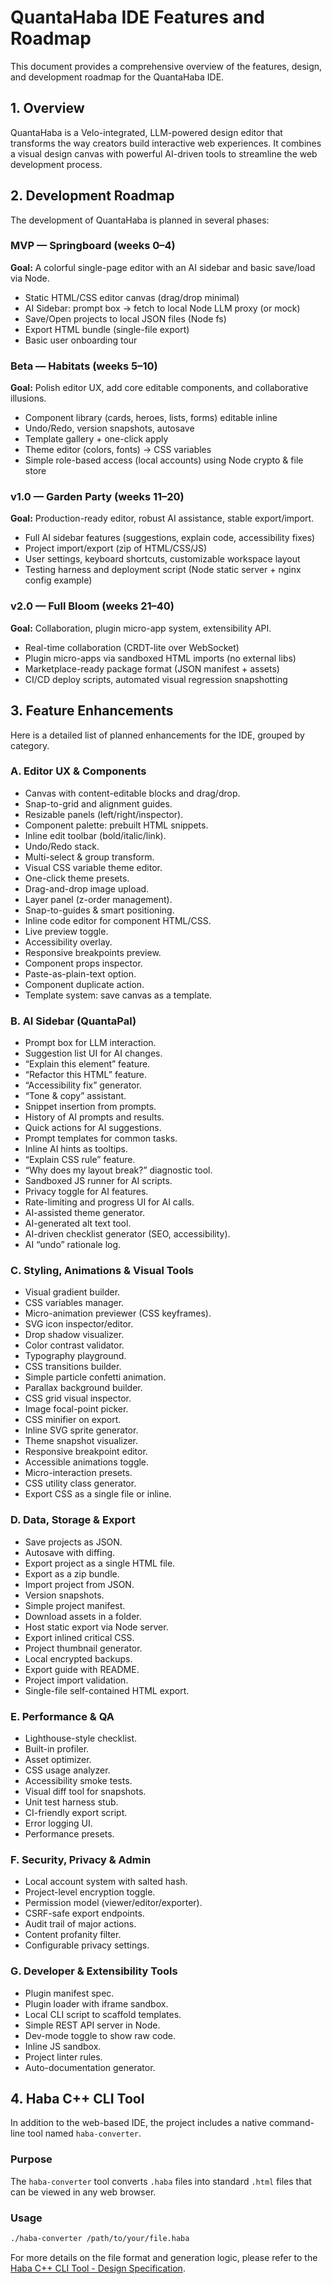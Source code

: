 # QuantaHaba IDE Features and Roadmap

This document provides a comprehensive overview of the features, design, and development roadmap for the QuantaHaba IDE.

## 1. Overview

QuantaHaba is a Velo-integrated, LLM-powered design editor that transforms the way creators build interactive web experiences. It combines a visual design canvas with powerful AI-driven tools to streamline the web development process.

## 2. Development Roadmap

The development of QuantaHaba is planned in several phases:

### MVP — Springboard (weeks 0–4)
**Goal:** A colorful single-page editor with an AI sidebar and basic save/load via Node.
- Static HTML/CSS editor canvas (drag/drop minimal)
- AI Sidebar: prompt box → fetch to local Node LLM proxy (or mock)
- Save/Open projects to local JSON files (Node fs)
- Export HTML bundle (single-file export)
- Basic user onboarding tour

### Beta — Habitats (weeks 5–10)
**Goal:** Polish editor UX, add core editable components, and collaborative illusions.
- Component library (cards, heroes, lists, forms) editable inline
- Undo/Redo, version snapshots, autosave
- Template gallery + one-click apply
- Theme editor (colors, fonts) → CSS variables
- Simple role-based access (local accounts) using Node crypto & file store

### v1.0 — Garden Party (weeks 11–20)
**Goal:** Production-ready editor, robust AI assistance, stable export/import.
- Full AI sidebar features (suggestions, explain code, accessibility fixes)
- Project import/export (zip of HTML/CSS/JS)
- User settings, keyboard shortcuts, customizable workspace layout
- Testing harness and deployment script (Node static server + nginx config example)

### v2.0 — Full Bloom (weeks 21–40)
**Goal:** Collaboration, plugin micro-app system, extensibility API.
- Real-time collaboration (CRDT-lite over WebSocket)
- Plugin micro-apps via sandboxed HTML imports (no external libs)
- Marketplace-ready package format (JSON manifest + assets)
- CI/CD deploy scripts, automated visual regression snapshotting

## 3. Feature Enhancements

Here is a detailed list of planned enhancements for the IDE, grouped by category.

### A. Editor UX & Components
- Canvas with content-editable blocks and drag/drop.
- Snap-to-grid and alignment guides.
- Resizable panels (left/right/inspector).
- Component palette: prebuilt HTML snippets.
- Inline edit toolbar (bold/italic/link).
- Undo/Redo stack.
- Multi-select & group transform.
- Visual CSS variable theme editor.
- One-click theme presets.
- Drag-and-drop image upload.
- Layer panel (z-order management).
- Snap-to-guides & smart positioning.
- Inline code editor for component HTML/CSS.
- Live preview toggle.
- Accessibility overlay.
- Responsive breakpoints preview.
- Component props inspector.
- Paste-as-plain-text option.
- Component duplicate action.
- Template system: save canvas as a template.

### B. AI Sidebar (QuantaPal)
- Prompt box for LLM interaction.
- Suggestion list UI for AI changes.
- “Explain this element” feature.
- “Refactor this HTML” feature.
- “Accessibility fix” generator.
- “Tone & copy” assistant.
- Snippet insertion from prompts.
- History of AI prompts and results.
- Quick actions for AI suggestions.
- Prompt templates for common tasks.
- Inline AI hints as tooltips.
- “Explain CSS rule” feature.
- “Why does my layout break?” diagnostic tool.
- Sandboxed JS runner for AI scripts.
- Privacy toggle for AI features.
- Rate-limiting and progress UI for AI calls.
- AI-assisted theme generator.
- AI-generated alt text tool.
- AI-driven checklist generator (SEO, accessibility).
- AI “undo” rationale log.

### C. Styling, Animations & Visual Tools
- Visual gradient builder.
- CSS variables manager.
- Micro-animation previewer (CSS keyframes).
- SVG icon inspector/editor.
- Drop shadow visualizer.
- Color contrast validator.
- Typography playground.
- CSS transitions builder.
- Simple particle confetti animation.
- Parallax background builder.
- CSS grid visual inspector.
- Image focal-point picker.
- CSS minifier on export.
- Inline SVG sprite generator.
- Theme snapshot visualizer.
- Responsive breakpoint editor.
- Accessible animations toggle.
- Micro-interaction presets.
- CSS utility class generator.
- Export CSS as a single file or inline.

### D. Data, Storage & Export
- Save projects as JSON.
- Autosave with diffing.
- Export project as a single HTML file.
- Export as a zip bundle.
- Import project from JSON.
- Version snapshots.
- Simple project manifest.
- Download assets in a folder.
- Host static export via Node server.
- Export inlined critical CSS.
- Project thumbnail generator.
- Local encrypted backups.
- Export guide with README.
- Project import validation.
- Single-file self-contained HTML export.

### E. Performance & QA
- Lighthouse-style checklist.
- Built-in profiler.
- Asset optimizer.
- CSS usage analyzer.
- Accessibility smoke tests.
- Visual diff tool for snapshots.
- Unit test harness stub.
- CI-friendly export script.
- Error logging UI.
- Performance presets.

### F. Security, Privacy & Admin
- Local account system with salted hash.
- Project-level encryption toggle.
- Permission model (viewer/editor/exporter).
- CSRF-safe export endpoints.
- Audit trail of major actions.
- Content profanity filter.
- Configurable privacy settings.

### G. Developer & Extensibility Tools
- Plugin manifest spec.
- Plugin loader with iframe sandbox.
- Local CLI script to scaffold templates.
- Simple REST API server in Node.
- Dev-mode toggle to show raw code.
- Inline JS sandbox.
- Project linter rules.
- Auto-documentation generator.

## 4. Haba C++ CLI Tool

In addition to the web-based IDE, the project includes a native command-line tool named `haba-converter`.

### Purpose
The `haba-converter` tool converts `.haba` files into standard `.html` files that can be viewed in any web browser.

### Usage
```bash
./haba-converter /path/to/your/file.haba
```

For more details on the file format and generation logic, please refer to the [Haba C++ CLI Tool - Design Specification](../cpp_editor/docs/DESIGN.md).
